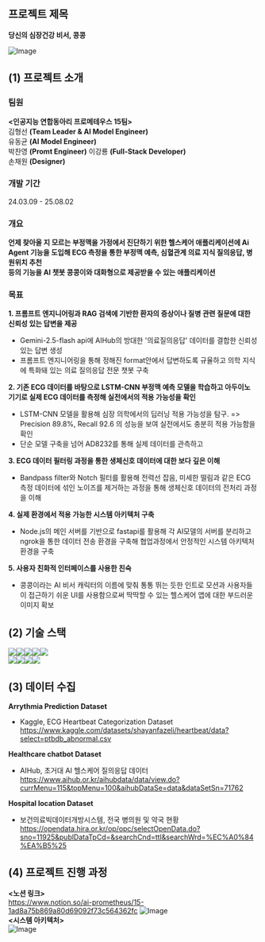 ## 프로젝트 제목
**당신의 심장건강 비서, 콩콩** 

  
![Image](https://github.com/user-attachments/assets/b863d18f-ad85-4730-9969-61552c45fe96)


## (1) 프로젝트 소개
### 팀원 
**<인공지능 연합동아리 프로메테우스 15팀>**   
김형선 **(Team Leader & AI Model Engineer)**   
유동균 **(AI Model Engineer)**  
박찬영 **(Promt Engineer)**
이강룡 **(Full-Stack Developer)**   
손채원 **(Designer)**   

### 개발 기간
24.03.09 - 25.08.02
### 개요
**언제 찾아올 지 모르는 부정맥을 가정에서 진단하기 위한 헬스케어 애플리케이션에 Ai Agent 기능을 도입해 ECG 측정을 통한 부정맥 예측, 심혈관계 의료 지식 질의응답, 병원위치 추천  
등의 기능을 AI 챗봇 콩콩이와 대화형으로 제공받을 수 있는 애플리케이션**  
### 목표
**1. 프롬프트 엔지니어링과 RAG 검색에 기반한 환자의 증상이나 질병 관련 질문에 대한 신뢰성 있는 답변을 제공**
- Gemini-2.5-flash api에 AIHub의 방대한 '의료질의응답' 데이터를 결합한 신뢰성 있는 답변 생성    
- 프롬프트 엔지니어링을 통해 정해진 format안에서 답변하도록 규율하고 의학 지식에 특화돼 있는 의료 질의응답 전문 챗봇 구축   
  
**2. 기존 ECG 데이터를 바탕으로 LSTM-CNN 부정맥 예측 모델을 학습하고 아두이노 기기로 실제 ECG 데이터를 측정해 실전에서의 적용 가능성을 확인**  
- LSTM-CNN 모델을 활용해 심장 의학에서의 딥러닝 적용 가능성을 탐구. => Precision 89.8%, Recall 92.6 의 성능을 보여 실전에서도 충분히 적용 가능함을 확인 
- 단순 모델 구축을 넘어 AD8232를 통해 실제 데이터를 관측하고 

**3. ECG 데이터 필터링 과정을 통한 생체신호 데이터에 대한 보다 깊은 이해**

- Bandpass filter와 Notch 필터를 활용해 전력선 잡음, 미세한 떨림과 같은 ECG 측정 데이터에 섞인 노이즈를 제거하는 과정을 통해 생체신호 데이터의 전처리 과정을 이해    
 
**4. 실제 환경에서 적용 가능한 시스템 아키텍처 구축**
- Node.js의 메인 서버를 기반으로 fastapi를 활용해 각 AI모델의 서버를 분리하고 ngrok을 통한 데이터 전송 환경을 구축해 협업과정에서 안정적인 시스템 아키텍처 환경을 구축  

**5. 사용자 친화적 인터페이스를 사용한 친숙**  
- 콩콩이라는 AI 비서 캐릭터의 이름에 맞춰 통통 뛰는 듯한 인트로 모션과 사용자들이 접근하기 쉬운 UI를 사용함으로써 딱딱할 수 있는 헬스케어 앱에 대한 부드러운 이미지 확보 
## (2) 기술 스택
<img src="https://img.shields.io/badge/python-3776AB?style=for-the-badge&logo=python&logoColor=white"><img src="https://img.shields.io/badge/jupyter-F37626?style=for-the-badge&logo=jupyter&logoColor=white"><img src="https://img.shields.io/badge/css-663399?style=for-the-badge&logo=css&logoColor=white"><img src="https://img.shields.io/badge/mysql-4479A1?style=for-the-badge&logo=mysql&logoColor=white"><img src="https://img.shields.io/badge/flask-000000?style=for-the-badge&logo=flask&logoColor=white">   
<img src="https://img.shields.io/badge/react-61DAFB?style=for-the-badge&logo=react&logoColor=white"><img src="https://img.shields.io/badge/hugging face-FFD21E?style=for-the-badge&logo=hugging face&logoColor=white"><img src="https://img.shields.io/badge/github-181717?style=for-the-badge&logo=github&logoColor=white"><img src="https://img.shields.io/badge/jira-0052CC?style=for-the-badge&logo=jira&logoColor=white">
## (3) 데이터 수집
**Arrythmia Prediction Dataset**   
- Kaggle, ECG Heartbeat Categorization Dataset
  https://www.kaggle.com/datasets/shayanfazeli/heartbeat/data?select=ptbdb_abnormal.csv  

**Healthcare chatbot Dataset**      
- AIHub, 초거대 AI 헬스케어 질의응답 데이터
  https://www.aihub.or.kr/aihubdata/data/view.do?currMenu=115&topMenu=100&aihubDataSe=data&dataSetSn=71762        

**Hospital location Dataset**     
- 보건의료빅데이터개방시스템, 전국 병의원 및 약국 현황
  https://opendata.hira.or.kr/op/opc/selectOpenData.do?sno=11925&publDataTpCd=&searchCnd=ttl&searchWrd=%EC%A0%84%EA%B5%25

## (4) 프로젝트 진행 과정
**<노션 링크>**  
https://www.notion.so/ai-prometheus/15-1ad8a75b869a80d69092f73c564362fc
**<ERD>**
![Image](https://github.com/user-attachments/assets/b92083ff-d681-4929-b0f7-759f518d7f7c)  
**<시스템 아키텍처>**  
![Image](https://github.com/user-attachments/assets/690c1928-4764-4522-8851-e938a33eb128)  




